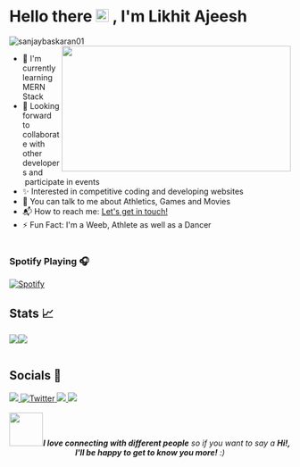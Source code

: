 # Hello there <img src="https://raw.githubusercontent.com/micepram/micepram/master/Hi.gif" width="23px"> , I'm Likhit Ajeesh

<img src="https://komarev.com/ghpvc/?username=Likkiii&label=Profile%20views&color=8031ff" alt="sanjaybaskaran01"/>

<img align='right' src='https://raw.githubusercontent.com/Likkiii/Likkiii/main/Images/jjk4.gif' width='410' height="225">

- 🌱 I'm currently learning MERN Stack
- 👯 Looking forward to collaborate with other developers and &nbsp;participate in events
- ✨ Interested in competitive coding and developing websites
- 💬 You can talk to me about Athletics, Games and Movies
- 📬 How to reach me: [Let's get in touch!](https://www.linkedin.com/in/likhit-ajeesh)
- ⚡ Fun Fact: I'm a Weeb, Athlete as well as a Dancer <br><br>

<!-- ## Profile Visits

![VisitorCount](https://profile-counter.glitch.me/Likkiii/count.svg) -->

 ### Spotify Playing 🎧

[![Spotify](https://spotify-github-readme.vercel.app/api/spotify)](https://open.spotify.com/collection/tracks)

## Stats 📈

<table>
  <tr>
      <img src="https://github-readme-stats.vercel.app/api?username=Likkiii&&show_icons=true&title_color=ffffff&icon_color=bb2acf&text_color=daf7dc&bg_color=30,3b006b,aa73ff">   
  </tr>
  <tr>
      <img src="https://github-readme-streak-stats.herokuapp.com/?user=Likkiii&theme=midnight-purple&fire=orange&ring=orange&currStreakLabel=orange&currStreakNum=orange&sideLabels=9b5cff" display=block width=auto height=auto>
  </tr>
</table>

<!-- ## Productivity 💻
<table>
  <tr>
    <td><img src="https://github-profile-summary-cards.vercel.app/api/cards/profile-details?username=Likkiii&theme=dracula"  display=block width=100% height=auto  alt="1" ></td>
   </tr> 
   <tr>
      <td><img src="https://activity-graph.herokuapp.com/graph?username=Likkiii&bg_color=1a1b27&color=be90f2&line=638fda&point=35aea1&area=true"  display=block width=100% height=auto alt="3" ></td>
  </td>
  </tr>
</table> -->

## Socials 🙌

<a href = "https://likkiii.github.io/">
  <img src = "https://img.shields.io/badge/-Website-brightgreen?style=for-the-badge&logo=appveyor&logoColor=white&color=00b82b&logo=data:null"/>
</a>

<a href="https://twitter.com/itzlikkiii" target="_blank">
  <img alt="Twitter" src="https://img.shields.io/badge/twitter-%231DA1F2.svg?&style=for-the-badge&logo=twitter&logoColor=white" />
</a>

<a href = "https://www.instagram.com/_.lyk._/?hl=en">
  <img src = "https://img.shields.io/badge/Instagram-e30b34?style=for-the-badge&logo=instagram&logoColor=white"/>
</a>

<a href = "https://www.linkedin.com/in/likhit-ajeesh/">
  <img src = "https://img.shields.io/badge/LinkedIn-0077B5?style=for-the-badge&logo=linkedin&logoColor=white"/>
</a>
  
<div align = "center">
<br>
<img src="https://media.giphy.com/media/LnQjpWaON8nhr21vNW/giphy.gif" width="60" /><em><b>I love connecting with different people</b> so if you want to say a <b>Hi!, I'll be happy to get to know you more!</b> :)</em>
</div>



